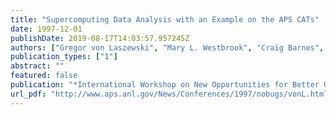 ```yaml
---
title: "Supercomputing Data Analysis with an Example on the APS CATs"
date: 1997-12-01
publishDate: 2019-08-17T14:03:57.957245Z
authors: ["Gregor von Laszewski", "Mary L. Westbrook", "Craig Barnes", "Ian Foster"]
publication_types: ["1"]
abstract: ""
featured: false
publication: "*International Workshop on New Opportunities for Better User Group Software (NOBUGS)*"
url_pdf: "http://www.aps.anl.gov/News/Conferences/1997/nobugs/vonL.html"
---
```


